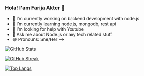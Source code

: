 ### Hola! I'am Farija Akter 👋
- 🔭 I’m currently working on backend development with node.js
- 🌱 I’m currently learning node.js, mongodb, rest api 
- 🤔 I’m looking for help with Youtube
- 💬 Ask me about Node.js or any tech related stuff
- 😄 Pronouns: She/Her
-->

![GitHub Stats](https://github-readme-stats.vercel.app/api?username=FarijaAkter&theme=synthwave)


[![GitHub Streak](http://github-readme-streak-stats.herokuapp.com?user=FarijaAkter&theme=synthwave)](https://git.io/streak-stats)

[![Top Langs](https://github-readme-stats.vercel.app/api/top-langs/?username=FarijaAkte&layout=compact)](https://github.com/FarijaAkte/github-readme-stats)
